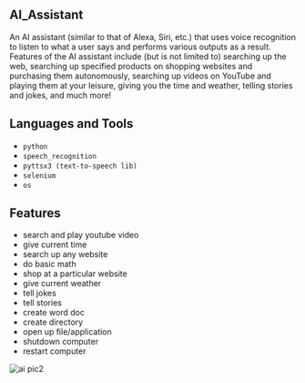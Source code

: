 ## AI_Assistant

An AI assistant (similar to that of Alexa, Siri, etc.) that uses voice recognition to listen to what a user says and performs various outputs as a result. Features of the AI assistant include (but is not limited to) searching up the web, searching up specified products on shopping websites and purchasing them autonomously, searching up videos on YouTube and playing them at your leisure, giving you the time and weather, telling stories and jokes, and much more!

## Languages and Tools
* `python`
* `speech_recognition`
* `pyttsx3 (text-to-speech lib)`
* `selenium`
* `os`

## Features
* search and play youtube video
* give current time
* search up any website
* do basic math
* shop at a particular website
* give current weather
* tell jokes
* tell stories
* create word doc
* create directory
* open up file/application
* shutdown computer
* restart computer



![ai pic2](https://user-images.githubusercontent.com/71467135/168946693-55535fd0-6012-4271-a9a1-695d7abd9702.png)

